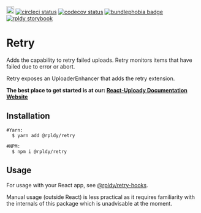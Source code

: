 <a href="https://badge.fury.io/js/%40rpldy%2Fretry">
    <img src="https://badge.fury.io/js/%40rpldy%2Fretry.svg" alt="npm version" height="20"></a>
<a href="https://circleci.com/gh/rpldy/react-uploady">
    <img src="https://circleci.com/gh/rpldy/react-uploady.svg?style=svg" alt="circleci status"/></a>  
<a href="https://codecov.io/gh/rpldy/react-uploady">
    <img src="https://codecov.io/gh/rpldy/react-uploady/branch/master/graph/badge.svg" alt="codecov status"/></a> 
<a href="https://bundlephobia.com/result?p=@rpldy/retry">
    <img src="https://badgen.net/bundlephobia/minzip/@rpldy/retry" alt="bundlephobia badge"/></a>
<a href="https://react-uploady-storybook.netlify.com">
   <img src="https://cdn.jsdelivr.net/gh/storybookjs/brand@master/badge/badge-storybook.svg" alt="rpldy storybook"/></a> 

# Retry

Adds the capability to retry failed uploads.
Retry monitors items that have failed due to error or abort.

Retry exposes an UploaderEnhancer that adds the retry extension.

**The best place to get started is at our: [React-Uploady Documentation Website](https://react-uploady.org)**

## Installation

```shell
#Yarn:
  $ yarn add @rpldy/retry

#NPM:
  $ npm i @rpldy/retry
``` 

## Usage

For usage with your React app, see [@rpldy/retry-hooks](../ui/retry-hooks).

Manual usage (outside React) is less practical as it requires familiarity with the internals of this package
which is unadvisable at the moment.

